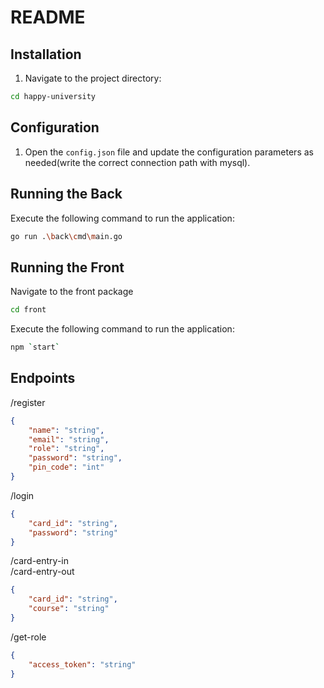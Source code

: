 # README

## Installation

1. Navigate to the project directory:

```bash
cd happy-university
```

## Configuration

1. Open the `config.json` file and update the configuration parameters as needed(write the correct connection path with mysql).

## Running the Back

Execute the following command to run the application:

```bash
go run .\back\cmd\main.go
```

## Running the Front

Navigate to the front package

```bash
cd front
```

Execute the following command to run the application:

```bash
npm `start`
```

## Endpoints

/register

```json
{
    "name": "string",
    "email": "string",
    "role": "string",
    "password": "string",
    "pin_code": "int"
}
```

/login

```json
{
    "card_id": "string",
    "password": "string"
}
```

/card-entry-in<br>
/card-entry-out

```json
{
    "card_id": "string",
    "course": "string"
}
```

/get-role

```json
{
    "access_token": "string"
}
```
